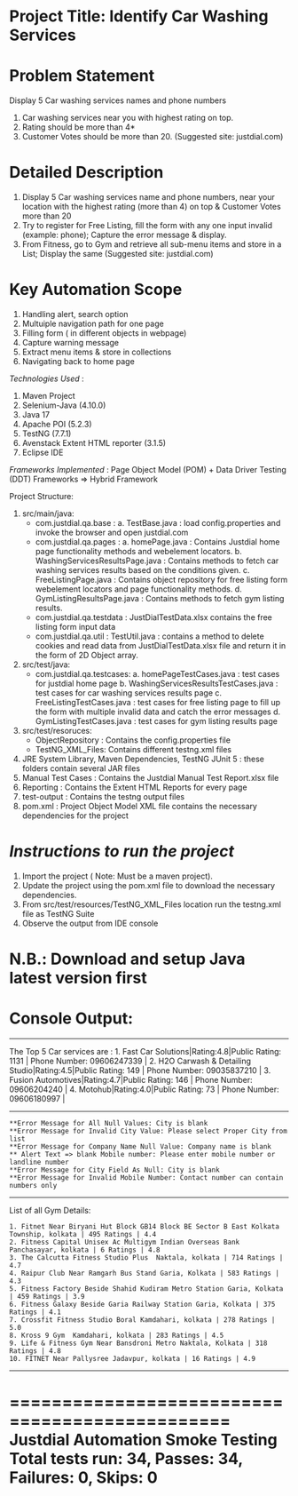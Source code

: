 # Project Title: Identify Car Washing Services #

# Problem Statement #
Display 5 Car washing services names and phone  numbers
1. Car washing services near you with highest rating on top.
2. Rating should be more than 4*
3. Customer Votes should be more than 20.
   (Suggested site: justdial.com)

# Detailed Description #
1. Display 5 Car washing services name and phone numbers, near your location with the highest rating (more than 4) on top & Customer Votes more than 20
2. Try to register for Free Listing, fill the form with any one input invalid (example: phone); Capture the error message & display.
3. From Fitness, go to Gym and retrieve all sub-menu items and store in a List; Display the same
   (Suggested site: justdial.com)

 # Key Automation Scope #
 1. Handling alert, search option
 2. Multuiple navigation path for one page
 3. Filling form ( in different objects in webpage)
 4. Capture warning message
 5. Extract menu items & store in collections
 6. Navigating back to home page

*Technologies Used* :
1. Maven Project
2. Selenium-Java (4.10.0)
3. Java 17
4. Apache POI (5.2.3)
5. TestNG (7.7.1)
6. Avenstack Extent HTML reporter (3.1.5)
7. Eclipse IDE

*Frameworks Implemented* : Page Object Model (POM) + Data Driver Testing (DDT) Frameworks => Hybrid Framework

Project Structure:
1. src/main/java:
   * com.justdial.qa.base : a. TestBase.java : load config.properties and invoke the browser and open justdial.com
   * com.justdial.qa.pages : a. homePage.java : Contains Justdial home page functionality methods and webelement locators.
                             b. WashingServicesResultsPage.java : Contains methods to fetch car washing services results based on the conditions given.
                             c. FreeListingPage.java : Contains object repository for free listing form webelement locators and page functionality methods.
                             d. GymListingResultsPage.java : Contains methods to fetch gym listing results.
   * com.justdial.qa.testdata : JustDialTestData.xlsx contains the free listing form input data
   * com.justdial.qa.util : TestUtil.java : contains a method to delete cookies and read data from JustDialTestData.xlsx file and return it in the form of 2D Object array.
2. src/test/java:
   * com.justdial.qa.testcases: a. homePageTestCases.java : test cases for justdial home page
                                b. WashingServicesResultsTestCases.java : test cases for car washing services results page
                                c. FreeListingTestCases.java : test cases for free listing page to fill up the form with multiple invalid data and catch the error messages
                                d. GymListingTestCases.java : test cases for gym listing results page   
3. src/test/resoruces:
   * ObjectRepository : Contains the config.properties file
   * TestNG_XML_Files: Contains different testng.xml files
4. JRE System Library, Maven Dependencies, TestNG JUnit 5 : these folders contain several JAR files 
5. Manual Test Cases : Contains the Justdial Manual Test Report.xlsx file
6. Reporting : Contains the Extent HTML Reports for every page
7. test-output : Contains the testng output files
8. pom.xml : Project Object Model XML file contains the necessary dependencies for the project

# *Instructions to run the project* #
1. Import the project ( Note: Must be a maven project).
2. Update the project using the pom.xml file to download the necessary dependencies.
3. From src/test/resources/TestNG_XML_Files location run the testng.xml file as TestNG Suite
4. Observe the output from IDE console

# N.B.: Download and setup Java latest version first

# Console Output: #

******************************
The Top 5 Car services are : 
	1. Fast Car Solutions|Rating:4.8|Public Rating: 1131
	| Phone Number: 09606247339 |
	2. H2O Carwash & Detailing Studio|Rating:4.5|Public Rating: 149
	| Phone Number: 09035837210 |
	3. Fusion Automotives|Rating:4.7|Public Rating: 146
	| Phone Number: 09606204240 |
	4. Motohub|Rating:4.0|Public Rating: 73
	| Phone Number: 09606180997 |
******************************
	**Error Message for All Null Values: City is blank
	**Error Message for Invalid City Value: Please select Proper City from list
	**Error Message for Company Name Null Value: Company name is blank
	** Alert Text => blank Mobile number: Please enter mobile number or landline number
	**Error Message for City Field As Null: City is blank
	**Error Message for Invalid Mobile Number: Contact number can contain numbers only
 
*******************
List of all Gym Details:

	1. Fitnet Near Biryani Hut Block GB14 Block BE Sector B East Kolkata Township, kolkata | 495 Ratings | 4.4
	2. Fitness Capital Unisex Ac Multigym Indian Overseas Bank Panchasayar, kolkata | 6 Ratings | 4.8
	3. The Calcutta Fitness Studio Plus  Naktala, kolkata | 714 Ratings | 4.7
	4. Raipur Club Near Ramgarh Bus Stand Garia, Kolkata | 583 Ratings | 4.3
	5. Fitness Factory Beside Shahid Kudiram Metro Station Garia, Kolkata | 459 Ratings | 3.9
	6. Fitness Galaxy Beside Garia Railway Station Garia, Kolkata | 375 Ratings | 4.1
	7. Crossfit Fitness Studio Boral Kamdahari, kolkata | 278 Ratings | 5.0
	8. Kross 9 Gym  Kamdahari, kolkata | 283 Ratings | 4.5
	9. Life & Fitness Gym Near Bansdroni Metro Naktala, Kolkata | 318 Ratings | 4.8
	10. FITNET Near Pallysree Jadavpur, kolkata | 16 Ratings | 4.9

*******************

===============================================
Justdial Automation Smoke Testing
Total tests run: 34, Passes: 34, Failures: 0, Skips: 0
===============================================
